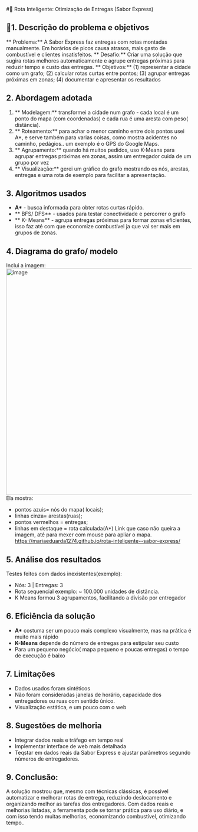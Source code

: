 #📌 Rota Inteligente: Otimização de Entregas (Sabor Express)


## 🛑1. Descrição do problema e objetivos 
** Problema:** A Sabor Express faz entregas com rotas montadas manualmente. Em horários de picos causa atrasos, mais gasto de combustível e clientes insatisfeitos. 
** Desafio:** Criar uma solução que sugira rotas melhores automaticamente e agrupe entregas próximas para reduzir tempo e custo das entregas.
** Objetivos:** (1) representar a cidade como um grafo; (2) calcular rotas curtas entre pontos; (3) agrupar entregas próximas em zonas; (4) documentar e apresentar os resultados 

## 2. Abordagem adotada 
1. ** Modelagem:** transformei a cidade num grafo - cada local é um ponto do mapa  (com coordenadas) e cada rua é uma aresta com peso( distância).
2. ** Roteamento:** para achar o menor caminho entre dois pontos usei A*, e serve também para varias coisas, como mostra acidentes no caminho, pedágios.. um exemplo é  o GPS do Google Maps.
3. ** Agrupamento:** quando há muitos pedidos, uso K-Means para agrupar entregas próximas em zonas, assim um entregador cuida de um grupo por vez
4. ** Visualização:** gerei um gráfico do grafo mostrando os nós, arestas, entregas e uma rota de exemplo para facilitar a apresentação.

 ## 3. Algoritmos usados
 - **A\*** - busca informada para obter rotas curtas rápido.
 - ** BFS/ DFS** - usados para testar conectividade e percorrer o grafo
 - ** K- Means** - agrupa entregas próximas para formar zonas eficientes, isso faz até com que economize combustível ja que vai ser mais em grupos de zonas.

## 4. Diagrama do grafo/ modelo 
Inclui a imagem:
<img width="1363" height="614" alt="image" src="https://github.com/user-attachments/assets/28806afa-2a8a-465b-ac65-d83c57d0d978" />
Ela mostra: 
- pontos azuis= nós do mapa( locais);
- linhas cinza= arestas(ruas); 
- pontos vermelhos = entregas;
- linhas em destaque = rota calculada(A*)
Link que caso não queira a imagem, até para mexer com mouse para apliar o mapa.
https://mariaeduarda1274.github.io/rota-inteligente--sabor-express/

## 5. Análise dos resultados
Testes feitos com dados inexistentes(exemplo):
- Nós: 3 | Entregas: 3
- Rota sequencial exemplo: ~ 100.000 unidades de distância.
- K Means formou 3 agrupamentos, facilitando a divisão por entregador

## 6. Eficiência da solução 
- **A\*** costuma ser um pouco mais complexo visualmente, mas na prática é muito mais rápido
- **K-Means** depende do número de entregas para estipular seu custo
- Para um pequeno negócio( mapa pequeno e poucas entregas) o tempo de execução é baixo

## 7. Limitações 
- Dados usados foram sintéticos
- Não foram consideradas janelas de horário, capacidade dos entregadores ou ruas com sentido único.
- Visualização estática, e um pouco com o web

## 8. Sugestões de melhoria 
- Integrar dados reais e tráfego em tempo real
- Implementar interface de web mais detalhada
- Teqstar em dados reais da Sabor Express e ajustar parâmetros segundo números de entregadores.

## 9. Conclusão: 
A solução mostrou que, mesmo com técnicas clássicas, é possivel automatizar e melhorar rotas de entrega, reduzindo deslocamento e organizando melhor as tarefas dos entregadores. Com dados reais e melhorias listadas, a ferramenta pode se tornar prática para uso diário, e com isso tendo muitas melhorias, economizando combustível, otimizando tempo.. 




















